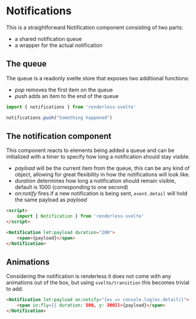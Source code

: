 # Notifications

This is a straightforward Notification component consisting of two parts:

- a shared notification queue
- a wrapper for the actual notification

## The queue

The queue is a readonly svelte store that exposes two additional functions:
- *pop* removes the first item on the queue
- *push* adds an item to the end of the queue

```js
import { notifications } from 'renderless-svelte'

notifications.push("Something happened")
```

## The notification component

This component reacts to elements being added a queue and can be initialized with a timer to specify how long a notification should stay visible.

- _payload_ will be the current item from the queue, this can be any kind of object, allowing for great flexibility in how the notifications will look like.
- _duration_ determines how long a notification should remain visible, default is 1000 (corresponding to one second)
- _on:notify_ fires if a new notification is being sent, `event.detail` will hold the same payload as _payload_

```html
<script>
    import { Notification } from 'renderless-svelte'
</script>

<Notification let:payload duration="200">
    <span>{payload}</span>
</Notification>
```

## Animations

Considering the notification is renderless it does not come with any animations out of the box, but using `svelte/transition` this becomes trivial to add.

```html
<Notification let:payload on:notify="{ev => console.log(ev.detail)}">
    <span in:fly={{ duration: 500, y: 300}}>{payload}</span>
</Notification>
```
